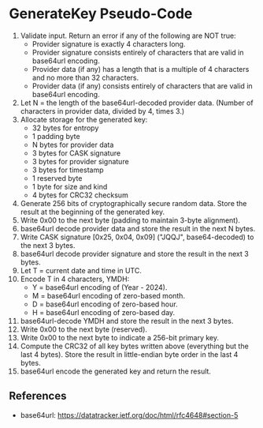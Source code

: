# GenerateKey Pseudo-Code

1. Validate input. Return an error if any of the following are NOT true:
    - Provider signature is exactly 4 characters long.
    - Provider signature consists entirely of characters that are valid in base64url encoding.
    - Provider data (if any) has a length that is a multiple of 4 characters and no more than 32 characters.
    - Provider data (if any) consists entirely of characters that are valid in base64url encoding.
1. Let N = the length of the base64url-decoded provider data. (Number of characters in provider data, divided by 4, times 3.)
1. Allocate storage for the generated key:
    - 32 bytes for entropy
    - 1 padding byte
    - N bytes for provider data
    - 3 bytes for CASK signature
    - 3 bytes for provider signature
    - 3 bytes for timestamp
    - 1 reserved byte
    - 1 byte for size and kind
    - 4 bytes for CRC32 checksum
1. Generate 256 bits of cryptographically secure random data. Store the result at the beginning of the generated key.
1. Write 0x00 to the next byte (padding to maintain 3-byte alignment).
1. base64url decode provider data and store the result in the next N bytes.
1. Write CASK signature [0x25, 0x04, 0x09] ("JQQJ", base64-decoded) to the next 3 bytes.
1. base64url decode provider signature and store the result in the next 3 bytes.
1. Let T = current date and time in UTC.
1. Encode T in 4 characters, YMDH:
    - Y = base64url encoding of (Year - 2024).
    - M = base64url encoding of zero-based month.
    - D = base64url encoding of zero-based hour.
    - H = base64url encoding of zero-based day.
1. base64url-decode YMDH and store the result in the next 3 bytes.
1. Write 0x00 to the next byte (reserved).
1. Write 0x00 to the next byte to indicate a 256-bit primary key.
1. Compute the CRC32 of all key bytes written above (everything but the last 4 bytes). Store the result in little-endian byte order in the last 4 bytes.
1. base64url encode the generated key and return the result.

## References
- base64url: https://datatracker.ietf.org/doc/html/rfc4648#section-5

